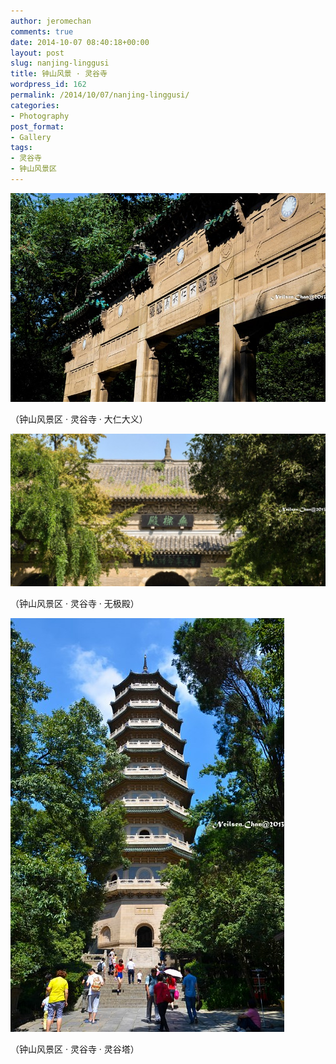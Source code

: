 ```yaml
---
author: jeromechan
comments: true
date: 2014-10-07 08:40:18+00:00
layout: post
slug: nanjing-linggusi
title: 钟山风景 · 灵谷寺
wordpress_id: 162
permalink: /2014/10/07/nanjing-linggusi/
categories:
- Photography
post_format:
- Gallery
tags:
- 灵谷寺
- 钟山风景区
---
```


[![钟山风景区·灵谷寺](/images/2014-10-07-nanjing-linggusi/psb-2.jpeg)](/images/2014-10-07-nanjing-linggusi/psb-2.jpeg)


（钟山风景区 · 灵谷寺 · 大仁大义）


[![钟山风景区·灵谷寺](/images/2014-10-07-nanjing-linggusi/psb1-1024x496.jpeg)](/images/2014-10-07-nanjing-linggusi/psb1.jpeg)


（钟山风景区 · 灵谷寺 · 无极殿）


[![钟山风景区·灵谷寺](/images/2014-10-07-nanjing-linggusi/psb-1.jpeg)](/images/2014-10-07-nanjing-linggusi/psb-1.jpeg)

（钟山风景区 · 灵谷寺 · 灵谷塔）
